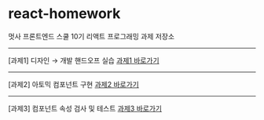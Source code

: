# react-homework

멋사 프론트엔드 스쿨 10기 리액트 프로그래밍 과제 저장소

---

[과제1] 디자인 → 개발 핸드오프 실습 [과제1 바로가기]

[과제1 바로가기]: https://github.com/hammadam/likelion-10th/tree/lecture/02-design-handoff

---

[과제2] 아토믹 컴포넌트 구현 [과제2 바로가기]

[과제2 바로가기]: https://github.com/hammadam/react-homework/tree/main/02-atomic-components

---

[과제3] 컴포넌트 속성 검사 및 테스트 [과제3 바로가기]

[과제3 바로가기]: https://github.com/hammadam/react-homework/tree/main/03-components_proptype-checking

